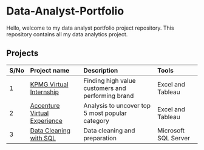# Data-Analyst-Portfolio

Hello, welcome to my data analyst portfolio project repository. This repository contains all my data analytics project.

## Projects
| S/No | Project name | Description | Tools |
|:--- | :--- |:---| :---|
| 1 | [KPMG Virtual Internship](https://github.com/Josiahgare/Data-Analyst-Portfolio/tree/main/KPMG-Virtual-Internship) | Finding high value customers and performing brand | Excel and Tableau |
| 2 | [Accenture Virtual Experience](https://github.com/Josiahgare/Data-Analyst-Portfolio/tree/main/Accenture-Virtual-Experience) | Analysis to uncover top 5 most popular category | Excel and Tableau |
| 3 | [Data Cleaning with SQL](https://github.com/Josiahgare/Data-Analyst-Portfolio/tree/main/Data-Cleaning-with-SQL) | Data cleaning and preparation | Microsoft SQL Server |

